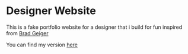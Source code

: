 # Designer Website
This is a fake portfolio website for a designer that i build for fun inspired from [Brad Geiger](bradgeiger.com)

You can find my version [here]()
